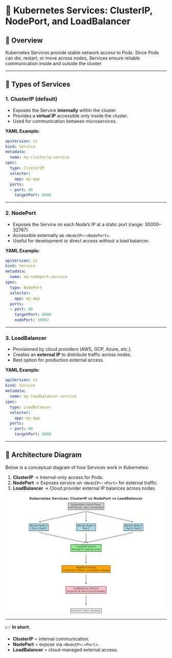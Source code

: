 # 📘 Kubernetes Services: ClusterIP, NodePort, and LoadBalancer

## 🔹 Overview
Kubernetes Services provide stable network access to Pods. Since Pods can die, restart, or move across nodes, Services ensure reliable communication inside and outside the cluster.

---

## 🔹 Types of Services

### 1. ClusterIP (default)
- Exposes the Service **internally** within the cluster.
- Provides a **virtual IP** accessible only inside the cluster.
- Used for communication between microservices.

**YAML Example:**
```yaml
apiVersion: v1
kind: Service
metadata:
  name: my-clusterip-service
spec:
  type: ClusterIP
  selector:
    app: my-app
  ports:
  - port: 80
    targetPort: 8080
```

---

### 2. NodePort
- Exposes the Service on each Node’s IP at a static port (range: 30000–32767).
- Accessible externally as `<NodeIP>:<NodePort>`.
- Useful for development or direct access without a load balancer.

**YAML Example:**
```yaml
apiVersion: v1
kind: Service
metadata:
  name: my-nodeport-service
spec:
  type: NodePort
  selector:
    app: my-app
  ports:
  - port: 80
    targetPort: 8080
    nodePort: 30007
```

---

### 3. LoadBalancer
- Provisioned by cloud providers (AWS, GCP, Azure, etc.).
- Creates an **external IP** to distribute traffic across nodes.
- Best option for production external access.

**YAML Example:**
```yaml
apiVersion: v1
kind: Service
metadata:
  name: my-loadbalancer-service
spec:
  type: LoadBalancer
  selector:
    app: my-app
  ports:
  - port: 80
    targetPort: 8080
```

---

## 🔹 Architecture Diagram

Below is a conceptual diagram of how Services work in Kubernetes:

1. **ClusterIP** → Internal-only access for Pods.
2. **NodePort** → Exposes service on `<NodeIP>:<Port>` for external traffic.
3. **LoadBalancer** → Cloud provider external IP balances across nodes.

![Kubernetes Services Diagram](../../images/ClusterIP_vs_NodePort_vs_LoadBalancer.png)

---

👉 **In short**:  
- **ClusterIP** = internal communication.  
- **NodePort** = expose via `<NodeIP>:<Port>`.  
- **LoadBalancer** = cloud-managed external access.  
